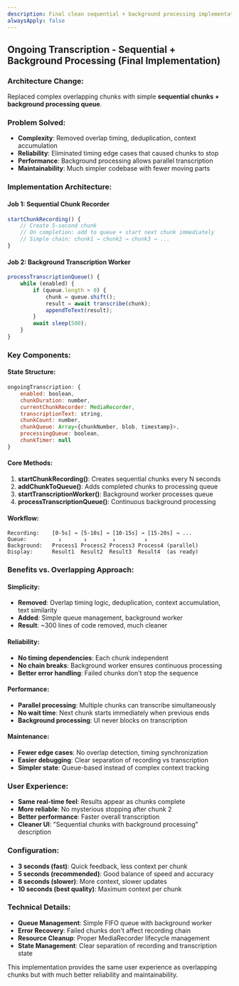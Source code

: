 ```yaml
---
description: Final clean sequential + background processing implementation for ongoing transcription
alwaysApply: false
---
```


## Ongoing Transcription - Sequential + Background Processing (Final Implementation)

### Architecture Change:
Replaced complex overlapping chunks with simple **sequential chunks + background processing queue**.

### Problem Solved:
- **Complexity**: Removed overlap timing, deduplication, context accumulation
- **Reliability**: Eliminated timing edge cases that caused chunks to stop
- **Performance**: Background processing allows parallel transcription
- **Maintainability**: Much simpler codebase with fewer moving parts

### Implementation Architecture:

#### Job 1: Sequential Chunk Recorder
```javascript
startChunkRecording() {
    // Create 5-second chunk
    // On completion: add to queue + start next chunk immediately
    // Simple chain: chunk1 → chunk2 → chunk3 → ...
}
```

#### Job 2: Background Transcription Worker  
```javascript
processTranscriptionQueue() {
    while (enabled) {
        if (queue.length > 0) {
            chunk = queue.shift();
            result = await transcribe(chunk);
            appendToText(result);
        }
        await sleep(500);
    }
}
```

### Key Components:

#### State Structure:
```javascript
ongoingTranscription: {
    enabled: boolean,
    chunkDuration: number,
    currentChunkRecorder: MediaRecorder,
    transcriptionText: string,
    chunkCount: number,
    chunkQueue: Array<{chunkNumber, blob, timestamp}>,
    processingQueue: boolean,
    chunkTimer: null
}
```

#### Core Methods:
1. **startChunkRecording()**: Creates sequential chunks every N seconds
2. **addChunkToQueue()**: Adds completed chunks to processing queue
3. **startTranscriptionWorker()**: Background worker processes queue
4. **processTranscriptionQueue()**: Continuous background processing

#### Workflow:
```
Recording:    [0-5s] → [5-10s] → [10-15s] → [15-20s] → ...
Queue:          ↓       ↓        ↓         ↓
Background:   Process1 Process2 Process3 Process4 (parallel)
Display:      Result1  Result2  Result3  Result4  (as ready)
```

### Benefits vs. Overlapping Approach:

#### Simplicity:
- **Removed**: Overlap timing logic, deduplication, context accumulation, text similarity
- **Added**: Simple queue management, background worker
- **Result**: ~300 lines of code removed, much cleaner

#### Reliability:
- **No timing dependencies**: Each chunk independent
- **No chain breaks**: Background worker ensures continuous processing
- **Better error handling**: Failed chunks don't stop the sequence

#### Performance:
- **Parallel processing**: Multiple chunks can transcribe simultaneously  
- **No wait time**: Next chunk starts immediately when previous ends
- **Background processing**: UI never blocks on transcription

#### Maintenance:
- **Fewer edge cases**: No overlap detection, timing synchronization
- **Easier debugging**: Clear separation of recording vs transcription
- **Simpler state**: Queue-based instead of complex context tracking

### User Experience:
- **Same real-time feel**: Results appear as chunks complete
- **More reliable**: No mysterious stopping after chunk 2
- **Better performance**: Faster overall transcription
- **Cleaner UI**: "Sequential chunks with background processing" description

### Configuration:
- **3 seconds (fast)**: Quick feedback, less context per chunk
- **5 seconds (recommended)**: Good balance of speed and accuracy
- **8 seconds (slower)**: More context, slower updates
- **10 seconds (best quality)**: Maximum context per chunk

### Technical Details:
- **Queue Management**: Simple FIFO queue with background worker
- **Error Recovery**: Failed chunks don't affect recording chain
- **Resource Cleanup**: Proper MediaRecorder lifecycle management
- **State Management**: Clear separation of recording and transcription state

This implementation provides the same user experience as overlapping chunks but with much better reliability and maintainability.